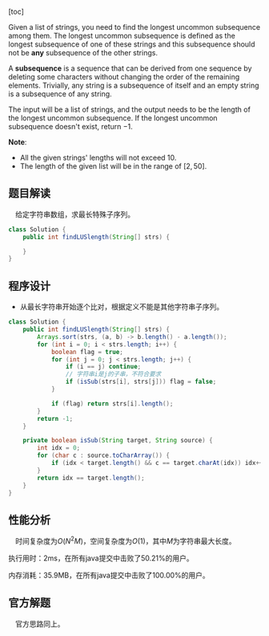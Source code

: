 [toc]

Given a list of strings, you need to find the longest uncommon subsequence among them. The longest uncommon subsequence is defined as the longest subsequence of one of these strings and this subsequence should not be **any** subsequence of the other strings.

A **subsequence** is a sequence that can be derived from one sequence by deleting some characters without changing the order of the remaining elements. Trivially, any string is a subsequence of itself and an empty string is a subsequence of any string.

The input will be a list of strings, and the output needs to be the length of the longest uncommon subsequence. If the longest uncommon subsequence doesn't exist, return $-1$.



**Note**:

* All the given strings' lengths will not exceed $10$.
* The length of the given list will be in the range of $[2, 50]$.



## 题目解读

&emsp;给定字符串数组，求最长特殊子序列。

```java
class Solution {
    public int findLUSlength(String[] strs) {

    }
}
```

## 程序设计

* 从最长字符串开始逐个比对，根据定义不能是其他字符串子序列。

```java
class Solution {
    public int findLUSlength(String[] strs) {
        Arrays.sort(strs, (a, b) -> b.length() - a.length());
        for (int i = 0; i < strs.length; i++) {
            boolean flag = true;
            for (int j = 0; j < strs.length; j++) {
                if (i == j) continue;
                // 字符串i是j的子串，不符合要求
                if (isSub(strs[i], strs[j])) flag = false;
            }

            if (flag) return strs[i].length();
        }
        return -1;
    }

    private boolean isSub(String target, String source) {
        int idx = 0;
        for (char c : source.toCharArray()) {
            if (idx < target.length() && c == target.charAt(idx)) idx++;
        }
        return idx == target.length();
    }
}
```

## 性能分析

&emsp;时间复杂度为$O(N^2M)$，空间复杂度为$O(1)$，其中$M$为字符串最大长度。

执行用时：2ms，在所有java提交中击败了50.21%的用户。

内存消耗：35.9MB，在所有java提交中击败了100.00%的用户。

## 官方解题

&emsp;官方思路同上。